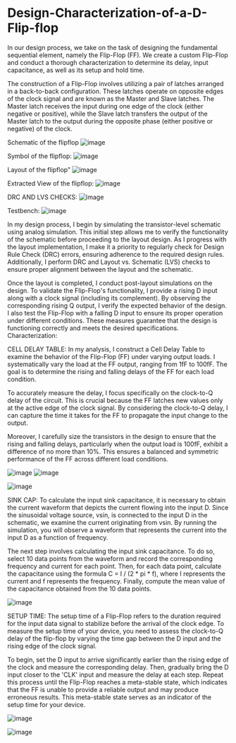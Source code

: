 # Design-Characterization-of-a-D-Flip-flop
In our design process, we take on the task of designing the fundamental sequential element, namely the Flip-Flop (FF). We create a custom Flip-Flop and conduct a thorough characterization to determine its delay, input capacitance, as well as its setup and hold time.


The construction of a Flip-Flop involves utilizing a pair of latches arranged in a back-to-back configuration. These latches operate on opposite edges of the clock signal and are known as the Master and Slave latches. The Master latch receives the input during one edge of the clock (either negative or positive), while the Slave latch transfers the output of the Master latch to the output during the opposite phase (either positive or negative) of the clock.

Schematic of the flipflop
![image](https://github.com/shirishavissom/Design-Characterization-of-a-D-Flip-flop/assets/112213946/7eb2db4e-d60e-4ad0-9073-c2ae59de1647)

Symbol of the flipflop:
![image](https://github.com/shirishavissom/Design-Characterization-of-a-D-Flip-flop/assets/112213946/8d57c92c-5530-4fdd-855f-2903ad1d8e98)

Layout of the flipflop"
![image](https://github.com/shirishavissom/Design-Characterization-of-a-D-Flip-flop/assets/112213946/34becc77-ef48-4839-9744-c0b53b6648ee)

Extracted View of the flipflop:
![image](https://github.com/shirishavissom/Design-Characterization-of-a-D-Flip-flop/assets/112213946/57691843-5d7d-4f58-b54b-b217eeb2aa20)

DRC AND LVS CHECKS:
![image](https://github.com/shirishavissom/Design-Characterization-of-a-D-Flip-flop/assets/112213946/42a9d1b3-f59b-4aa6-8495-46db2f5a5099)

Testbench:
![image](https://github.com/shirishavissom/Design-Characterization-of-a-D-Flip-flop/assets/112213946/ccfa7b08-36ef-4aac-ad99-7234b38795b1)

In my design process, I begin by simulating the transistor-level schematic using analog simulation. This initial step allows me to verify the functionality of the schematic before proceeding to the layout design. As I progress with the layout implementation, I make it a priority to regularly check for Design Rule Check (DRC) errors, ensuring adherence to the required design rules. Additionally, I perform DRC and Layout vs. Schematic (LVS) checks to ensure proper alignment between the layout and the schematic.

Once the layout is completed, I conduct post-layout simulations on the design. To validate the Flip-Flop's functionality, I provide a rising D input along with a clock signal (including its complement). By observing the corresponding rising Q output, I verify the expected behavior of the design. I also test the Flip-Flop with a falling D input to ensure its proper operation under different conditions. These measures guarantee that the design is functioning correctly and meets the desired specifications.
Characterization:

CELL DELAY TABLE: In my analysis, I construct a Cell Delay Table to examine the behavior of the Flip-Flop (FF) under varying output loads. I systematically vary the load at the FF output, ranging from 1fF to 100fF. The goal is to determine the rising and falling delays of the FF for each load condition.

To accurately measure the delay, I focus specifically on the clock-to-Q delay of the circuit. This is crucial because the FF latches new values only at the active edge of the clock signal. By considering the clock-to-Q delay, I can capture the time it takes for the FF to propagate the input change to the output.

Moreover, I carefully size the transistors in the design to ensure that the rising and falling delays, particularly when the output load is 100fF, exhibit a difference of no more than 10%. This ensures a balanced and symmetric performance of the FF across different load conditions.

![image](https://github.com/shirishavissom/Design-Characterization-of-a-D-Flip-flop/assets/112213946/0b45c1c8-b5a3-41c8-85d7-ad056c4613f0)
![image](https://github.com/shirishavissom/Design-Characterization-of-a-D-Flip-flop/assets/112213946/45eb2adf-5f73-42ac-a033-f2a5af13cc91)

![image](https://github.com/shirishavissom/Design-Characterization-of-a-D-Flip-flop/assets/112213946/b26c2804-9e8b-4801-a1cc-6616dbb3a1a8)

SINK CAP:
To calculate the input sink capacitance, it is necessary to obtain the current waveform that depicts the current flowing into the input D. Since the sinusoidal voltage source, vsin, is connected to the input D in the schematic, we examine the current originating from vsin. By running the simulation, you will observe a waveform that represents the current into the input D as a function of frequency.

The next step involves calculating the input sink capacitance. To do so, select 10 data points from the waveform and record the corresponding frequency and current for each point. Then, for each data point, calculate the capacitance using the formula C = I / (2 * pi * f), where I represents the current and f represents the frequency. Finally, compute the mean value of the capacitance obtained from the 10 data points.

![image](https://github.com/shirishavissom/Design-Characterization-of-a-D-Flip-flop/assets/112213946/137df04d-f554-4ecd-9357-b16566d46657)

SETUP TIME: 
The setup time of a Flip-Flop refers to the duration required for the input data signal to stabilize before the arrival of the clock edge. To measure the setup time of your device, you need to assess the clock-to-Q delay of the flip-flop by varying the time gap between the D input and the rising edge of the clock signal.

To begin, set the D input to arrive significantly earlier than the rising edge of the clock and measure the corresponding delay. Then, gradually bring the D input closer to the 'CLK' input and measure the delay at each step. Repeat this process until the Flip-Flop reaches a meta-stable state, which indicates that the FF is unable to provide a reliable output and may produce erroneous results. This meta-stable state serves as an indicator of the setup time for your device.

![image](https://github.com/shirishavissom/Design-Characterization-of-a-D-Flip-flop/assets/112213946/c9397c4b-c1c5-4da7-956a-f4f53105337a)

![image](https://github.com/shirishavissom/Design-Characterization-of-a-D-Flip-flop/assets/112213946/25be62a4-e4c3-4d9f-bdad-6341c5601476)






